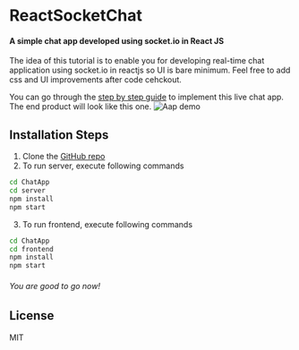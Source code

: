 # ReactSocketChat
#### A simple chat app developed using socket.io in React JS

The idea of this tutorial is to enable you for developing real-time chat application using socket.io in reactjs so UI is bare minimum. Feel free to add css and UI improvements after code cehckout.

You can go through the [step by step guide](https://youtu.be/aNQ7vyQD8_I) to implement this live chat app.
The end product will look like this one. 
![Aap demo](https://github.com/aamirjaved844/ReactSocketChat/blob/main/app_demo.gif?raw=true)


## Installation Steps

1.  Clone the [GitHub repo](https://github.com/aamirjaved844/ReactSocketChat.git)
2. To run server, execute following commands
```sh
cd ChatApp
cd server
npm install
npm start
```
3. To run frontend, execute following commands
```sh
cd ChatApp
cd frontend
npm install
npm start
```
###### You are good to go now!


## License

MIT
